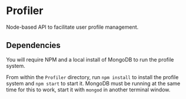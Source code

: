 # Profiler

Node-based API to facilitate user profile management.

## Dependencies

You will require NPM and a local install of MongoDB to run the profile system.

From within the ``Profiler`` directory, run ``npm install`` to install the profile system and ``npm start`` to start it. MongoDB must be running at the same time for this to work, start it with ``mongod`` in another terminal window.
